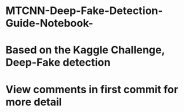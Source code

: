 # MTCNN-Deep-Fake-Detection-Guide-Notebook-
Based on the Kaggle Challenge, Deep-Fake detection
==========================================================================================================================================
View comments in first commit for more detail
==========================================================================================================================================
